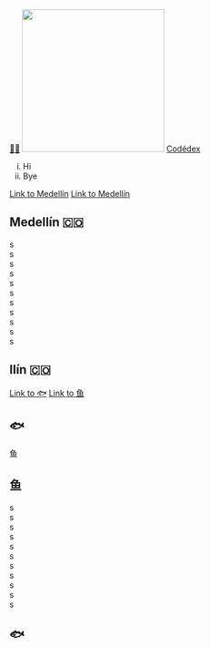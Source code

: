 <!--oh shit-->
<!DOCTYPE html>
<html>
  <head>
    <title>Hi|</title>
  </head>
  <body>
    <a href="https://www.abc.net.au/triplej/news/watch-anime-movies-best-classics/103215494">😶‍🌫️</a>
    <img src="https://i.redd.it/5unn16axx1v81.jpg" width="250">
    <a href="https://www.codedex.io/" target="_blank">Codédex</a>
    <ol type="i">
      <li>Hi</li>
      <li>Bye</li>
    </ol>
    <a href="#medellin">Link to Medellín</a>
    <a href="#llin">Link to Medellín</a>
    <h2 class="city" id="medellin">Medellín 🇨🇴</h2>
    s<br>s<br>s<br>s<br>s<br>s<br>s<br>s<br>s<br>s<br>s
    <h2 class="city" id="llin">llín 🇨🇴</h2>
  </body>
</html>

<html>
  <head>
    <title>🐟</title>
  </head>
  <body>
    <a href="#🐟">Link to 🐟</a>
    <a href="#鱼">Link to 鱼</a>
    <h2>🐟</h2>
    <p>鱼</p>
    <h2 class="🐟" id="鱼">鱼</h2>
      s<br>s<br>s<br>s<br>s<br>s<br>s<br>s<br>s<br>s<br>s
    <h2 class="🐟" id="🐟">🐟</h2>
  </body>
</html>
